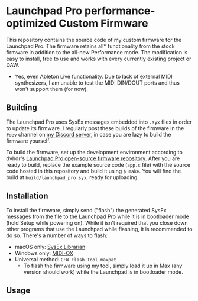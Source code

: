 # Launchpad Pro performance-optimized Custom Firmware

This repository contains the source code of my custom firmware for the Launchpad Pro. The firmware retains all* functionality from the stock firmware in addition to the all-new Performance mode. The modification is easy to install, free to use and works with every currently existing project or DAW.

* Yes, even Ableton Live functionality. Due to lack of external MIDI synthesizers, I am unable to test the MIDI DIN/DOUT ports and thus won't support them (for now).

## Building

The Launchpad Pro uses SysEx messages embedded into `.syx` files in order to update its firmware. I regularly post these builds of the firmware in the `#dev` channel on [my Discord server](https://discord.gg/5p3Bwnv), in case you are lazy to build the firmware yourself.

To build the firmware, set up the development environment according to dvhdr's [Launchpad Pro open-source firmware repository](https://github.com/dvhdr/launchpad-pro). After you are ready to build, replace the example source code (`app.c` file) with the source code hosted in this repository and build it using `$ make`. You will find the build at `build/launchpad_pro.syx`, ready for uploading.

## Installation

To install the firmware, simply send ("flash") the generated SysEx messages from the file to the Launchpad Pro while it is in bootloader mode (hold Setup while powering on). While it isn't required that you close down other programs that use the Launchpad while flashing, it is recommended to do so. There's a number of ways to flash:

* macOS only: [SysEx Librarian](https://www.snoize.com/SysExLibrarian/)
* Windows only: [MIDI-OX](http://www.midiox.com/moxdown.htm)
* Universal method: `CFW Flash Tool.maxpat`
    * To flash the firmware using my tool, simply load it up in Max (any version should work) while the Launchpad is in bootloader mode. 

## Usage
